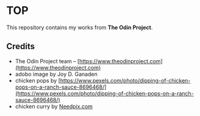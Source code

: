 # TOP

This repository contains my works from **The Odin Project**.

## Credits

- The Odin Project team – [https://www.theodinproject.com](https://www.theodinproject.com)  
- adobo image by Joy D. Ganaden
- chicken pops by [https://www.pexels.com/photo/dipping-of-chicken-pops-on-a-ranch-sauce-8696468/](https://www.pexels.com/photo/dipping-of-chicken-pops-on-a-ranch-sauce-8696468/)
- chicken curry by [Needpix.com](Needpix.com)
